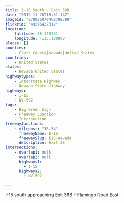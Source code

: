 ```yaml
---
title: I-15 South - Exit 38B
date: "2019-11-26T15:31:14Z"
imageid: "278026070468788399"
flickrid: "49296422312"
location:
    latitude: 36.120331
    longitude: -115.180809
places: []
counties:
    - Clark County|Nevada|United States
countries:
    - United States
states:
    - Nevada|United States
highwaytypes:
    - Interstate Highway
    - Nevada State Highway
highways:
    - I-15
    - NV-592
tags:
    - Big Green Sign
    - Freeway Junction
    - Intersection
freewayJunctions:
    - milepost: "38.34"
      freewayName: I-15
      freewaySlug: i15-nevada
      description: Exit 38
intersections:
    - overlap1: null
      overlap2: null
      highways1:
        - I-15
      highways2:
        - NV-592

---
```

I-15 south approaching Exit 38B - Flamingo Road East